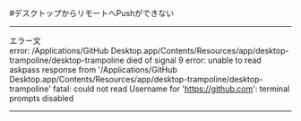  #デスクトップからリモートへPushができない

***
エラー文  
error: /Applications/GitHub Desktop.app/Contents/Resources/app/desktop-trampoline/desktop-trampoline died of signal 9
error: unable to read askpass response from '/Applications/GitHub Desktop.app/Contents/Resources/app/desktop-trampoline/desktop-trampoline'
fatal: could not read Username for 'https://github.com': terminal prompts disabled
***



